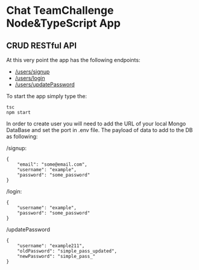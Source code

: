 # Chat TeamChallenge Node&TypeScript App
## CRUD RESTful API

At this very point the app has the following endpoints:

- [/users/signup](#signup)
- [/users/login](#login)
- [/users/updatePassword](#updatePassword)

To start the app simply type the:

```
tsc
npm start
```

In order to create user you will need to add the URL of your local Mongo DataBase and set the port in .env file. The payload of data to add to the DB as following:

/signup:
```
{
    "email": "some@email.com",
    "username": "example",
    "password": "some_password"
}
```
/login:
```
{
    "username": "example",
    "password": "some_password"
}
```
/updatePassword
```
{
    "username": "example211",
    "oldPassword": "simple_pass_updated",
    "newPassword": "simple_pass_"
}
```
